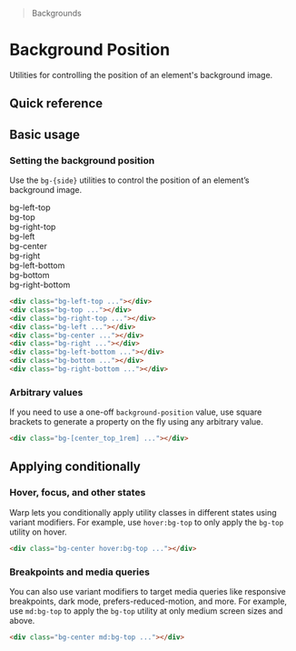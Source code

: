 > Backgrounds

# Background Position

Utilities for controlling the position of an element's background image.

## Quick reference

<qr-table />

## Basic usage

### Setting the background position
Use the `bg-{side}` utilities to control the position of an element’s background image.

<example-container>
  <div class="grid sm:grid-cols-3 gap-24 sm:justify-around">
    <div class="flex flex-col justify-self-center place-items-center">
      <div class="pb-8 pd-font-mono">bg-left-top</div>
      <div class="h-128 w-128 rounded-8 bg-top-left bg-[url(./50s-scientists.jpg)]" style="background-size:300%"></div>
    </div>
    <div class="flex flex-col justify-self-center place-items-center">
      <div class="pb-8 pd-font-mono">bg-top</div>
      <div class="h-128 w-128 rounded-8 bg-top bg-[url(./50s-scientists.jpg)]" style="background-size:300%"></div>
    </div>
    <div class="flex flex-col justify-self-center place-items-center">
      <div class="pb-8 pd-font-mono">bg-right-top</div>
      <div class="h-128 w-128 rounded-8 bg-top-right bg-[url(./50s-scientists.jpg)]" style="background-size:300%"></div>
    </div>
    <div class="flex flex-col justify-self-center place-items-center">
      <div class="pb-8 pd-font-mono">bg-left</div>
      <div class="h-128 w-128 rounded-8 bg-left bg-auto bg-[url(./50s-scientists.jpg)]" style="background-size:300%"></div>
    </div>
    <div class="flex flex-col justify-self-center place-items-center">
      <div class="pb-8 pd-font-mono">bg-center</div>
      <div class="h-128 w-128 rounded-8 bg-center bg-auto bg-[url(./50s-scientists.jpg)]" style="background-size:300%"></div>
    </div>
    <div class="flex flex-col justify-self-center place-items-center">
      <div class="pb-8 pd-font-mono">bg-right</div>
      <div class="h-128 w-128 rounded-8 bg-right bg-auto bg-[url(./50s-scientists.jpg)]" style="background-size:300%"></div>
    </div>
    <div class="flex flex-col justify-self-center place-items-center">
      <div class="pb-8 pd-font-mono">bg-left-bottom</div>
      <div class="h-128 w-128 rounded-8 bg-bottom-left bg-auto bg-[url(./50s-scientists.jpg)]" style="background-size:300%"></div>
    </div>
    <div class="flex flex-col justify-self-center place-items-center">
      <div class="pb-8 pd-font-mono">bg-bottom</div>
      <div class="h-128 w-128 rounded-8 bg-bottom bg-auto bg-[url(./50s-scientists.jpg)]" style="background-size:300%"></div>
    </div>
    <div class="flex flex-col justify-self-center place-items-center">
      <div class="pb-8 pd-font-mono">bg-right-bottom</div>
      <div class="h-128 w-128 rounded-8 bg-bottom-right bg-auto bg-[url(./50s-scientists.jpg)]" style="background-size:300%"></div>
    </div>
  </div>
</example-container>

```html
<div class="bg-left-top ..."></div>
<div class="bg-top ..."></div>
<div class="bg-right-top ..."></div>
<div class="bg-left ..."></div>
<div class="bg-center ..."></div>
<div class="bg-right ..."></div>
<div class="bg-left-bottom ..."></div>
<div class="bg-bottom ..."></div>
<div class="bg-right-bottom ..."></div>
```

### Arbitrary values
If you need to use a one-off `background-position` value, use square brackets to generate a property on the fly using any arbitrary value.

```html
<div class="bg-[center_top_1rem] ..."></div>
```

## Applying conditionally

### Hover, focus, and other states
Warp lets you conditionally apply utility classes in different states using variant modifiers. For example, use `hover:bg-top` to only apply the `bg-top` utility on hover.

```html
<div class="bg-center hover:bg-top ..."></div>
```

### Breakpoints and media queries
You can also use variant modifiers to target media queries like responsive breakpoints, dark mode, prefers-reduced-motion, and more. For example, use `md:bg-top` to apply the `bg-top` utility at only medium screen sizes and above.

```html
<div class="bg-center md:bg-top ..."></div>
```
